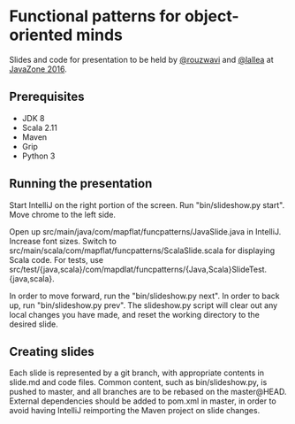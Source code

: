 # Functional patterns for object-oriented minds

Slides and code for presentation to be held by [@rouzwavi](https://github.com/rouzwawi) and
[@lallea](https://github.com/lallea) at [JavaZone 2016](https://2016.javazone.no/).

## Prerequisites

* JDK 8
* Scala 2.11
* Maven
* Grip
* Python 3


## Running the presentation

Start IntelliJ on the right portion of the screen. Run "bin/slideshow.py start". Move chrome to the left side.

Open up src/main/java/com/mapflat/funcpatterns/JavaSlide.java in IntelliJ. Increase font sizes. Switch to
src/main/scala/com/mapflat/funcpatterns/ScalaSlide.scala for displaying Scala code. For tests, use
src/test/{java,scala}/com/mapdlat/funcpatterns/{Java,Scala}SlideTest.{java,scala}.

In order to move forward, run the "bin/slideshow.py next". In order to back up, run "bin/slideshow.py prev". The
slideshow.py script will clear out any local changes you have made, and reset the working directory to the
desired slide.


## Creating slides

Each slide is represented by a git branch, with appropriate contents in slide.md and code files. Common content, such as
bin/slideshow.py, is pushed to master, and all branches are to be rebased on the master@HEAD. External dependencies
should be added to pom.xml in master, in order to avoid having IntelliJ reimporting the Maven project on slide changes.

